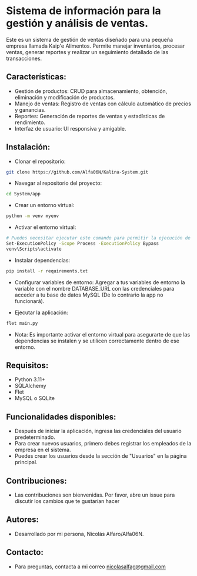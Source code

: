 # Sistema de información para la gestión y análisis de ventas.

Este es un sistema de gestión de ventas diseñado para una pequeña empresa llamada Kaip'e Alimentos. Permite manejar inventarios, procesar ventas, generar reportes y realizar un seguimiento detallado de las transacciones.

## Características:

- Gestión de productos: CRUD para almacenamiento, obtención, eliminación y modificación de productos.
- Manejo de ventas: Registro de ventas con cálculo automático de precios y ganancias.
- Reportes: Generación de reportes de ventas y estadísticas de rendimiento.
- Interfaz de usuario: UI responsiva y amigable.

## Instalación:

- Clonar el repositorio:

```bash
git clone https://github.com/Alfa06N/Kalina-System.git
```

- Navegar al repositorio del proyecto:

```bash
cd System/app
```

- Crear un entorno virtual:

```bash
python -m venv myenv
```

- Activar el entorno virtual:

```bash
# Puedes necesitar ejecutar este comando para permitir la ejecución de scripts no confirmados
Set-ExecutionPolicy -Scope Process -ExecutionPolicy Bypass
venv\Scripts\activate

```

- Instalar dependencias:

```bash
pip install -r requirements.txt
```

- Configurar variables de entorno: Agregar a tus variables de entorno la variable con el nombre DATABASE_URL con las credenciales para acceder a tu base de datos MySQL (De lo contrario la app no funcionará).

- Ejecutar la aplicación:

```bash
flet main.py
```

- Nota: Es importante activar el entorno virtual para asegurarte de que las dependencias se instalen y se utilicen correctamente dentro de ese entorno.

## Requisitos:

- Python 3.11+
- SQLAlchemy
- Flet
- MySQL o SQLite

## Funcionalidades disponibles:

- Después de iniciar la aplicación, ingresa las credenciales del usuario predeterminado.
- Para crear nuevos usuarios, primero debes registrar los empleados de la empresa en el sistema.
- Puedes crear los usuarios desde la sección de "Usuarios" en la página principal.

## Contribuciones:

- Las contribuciones son bienvenidas. Por favor, abre un issue para discutir los cambios que te gustarían hacer

## Autores:

- Desarrollado por mi persona, Nicolás Alfaro/Alfa06N.

## Contacto:

- Para preguntas, contacta a mi correo nicolasalfag@gmail.com

